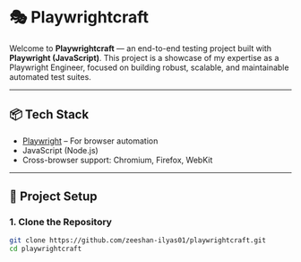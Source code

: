 # 🎭 Playwrightcraft

Welcome to **Playwrightcraft** — an end-to-end testing project built with **Playwright (JavaScript)**. This project is a showcase of my expertise as a Playwright Engineer, focused on building robust, scalable, and maintainable automated test suites.

---

## 📦 Tech Stack

- [Playwright](https://playwright.dev) – For browser automation
- JavaScript (Node.js)
- Cross-browser support: Chromium, Firefox, WebKit

---

## 📁 Project Setup

### 1. Clone the Repository

```bash
git clone https://github.com/zeeshan-ilyas01/playwrightcraft.git
cd playwrightcraft

